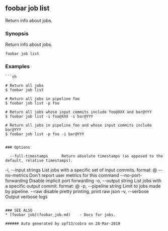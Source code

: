 ## foobar job list

Return info about jobs.

### Synopsis


Return info about jobs.

```
foobar job list
```

### Examples

```
```sh

# Return all jobs
$ foobar job list

# Return all jobs in pipeline foo
$ foobar job list -p foo

# Return all jobs whose input commits include foo@XXX and bar@YYY
$ foobar job list -i foo@XXX -i bar@YYY

# Return all jobs in pipeline foo and whose input commits include bar@YYY
$ foobar job list -p foo -i bar@YYY
```
```

### Options

```
      --full-timestamps      Return absolute timestamps (as opposed to the default, relative timestamps).
  -i, --input strings        List jobs with a specific set of input commits. format: <repo>@<branch-or-commit>
      --no-metrics           Don't report user metrics for this command
      --no-port-forwarding   Disable implicit port forwarding
  -o, --output string        List jobs with a specific output commit. format: <repo>@<branch-or-commit>
  -p, --pipeline string      Limit to jobs made by pipeline.
      --raw                  disable pretty printing, print raw json
  -v, --verbose              Output verbose logs
```

### SEE ALSO
* [foobar job](foobar_job.md)	 - Docs for jobs.

###### Auto generated by spf13/cobra on 28-Mar-2019
